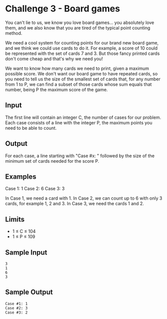 # Challenge 3 - Board games

You can't lie to us, we know you love board games... you absolutely love them, and we also know that you are tired of the typical point counting method.

We need a cool system for counting points for our brand new board game, and we think we could use cards to do it. For example, a score of 10 could be represented with the set of cards 7 and 3. But those fancy printed cards don't come cheap and that's why we need you!

We want to know how many cards we need to print, given a maximum possible score. We don't want our board game to have repeated cards, so you need to tell us the size of the smallest set of cards that, for any number from 1 to P, we can find a subset of those cards whose sum equals that number, being P the maximum score of the game.

## Input

The first line will contain an integer C, the number of cases for our problem.
Each case consists of a line with the integer P, the maximum points you need to be able to count.

## Output

For each case, a line starting with "Case #x: " followed by the size of the minimum set of cards needed for the score P.

## Examples

Case 1: 1
Case 2: 6
Case 3: 3

In Case 1, we need a card with 1.
In Case 2, we can count up to 6 with only 3 cards, for example 1, 2 and 3.
In Case 3, we need the cards 1 and 2.


## Limits

*   1 ≤ C ≤ 104
*   1 ≤ P ≤ 109

## Sample Input
```
3
1
6
3
```

## Sample Output

```
Case #1: 1
Case #2: 3
Case #3: 2
```
